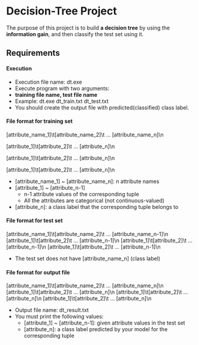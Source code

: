 # Decision-Tree Project
The purpose of this project is to build **a decision tree** by using the **information gain**, and then classify the test set using it.



## Requirements

#### Execution
* Execution file name: dt.exe
* Execute program with two arguments:
* **training file name, test file name**
* Example: dt.exe dt_train.txt dt_test.txt
* You should create the output file with predicted(classified) class label.


#### File format for training set
[attribute_name_1]\t[attribute_name_2]\t ... [attribute_name_n]\n

[attribute_1]\t[attribute_2]\t ... [attribute_n]\n

[attribute_1]\t[attribute_2]\t ... [attribute_n]\n 

[attribute_1]\t[attribute_2]\t ... [attribute_n]\n

* [attribute_name_1] ~ [attribute_name_n]: n attribute names* [attribute_1] ~ [attribute_n-1]	* n-1 attribute values of the corresponding tuple	* All the attributes are categorical (not continuous-valued)* [attribute_n]: a class label that the corresponding tuple belongs to

#### File format for test set
[attribute_name_1]\t[attribute_name_2]\t ... [attribute_name_n-1]\n [attribute_1]\t[attribute_2]\t ... [attribute_n-1]\n [attribute_1]\t[attribute_2]\t ... [attribute_n-1]\n [attribute_1]\t[attribute_2]\t ... [attribute_n-1]\n

* The test set does not have [attribute_name_n] (class label)

#### File format for output file
[attribute_name_1]\t[attribute_name_2]\t ... [attribute_name_n]\n [attribute_1]\t[attribute_2]\t ... [attribute_n]\n [attribute_1]\t[attribute_2]\t ... [attribute_n]\n [attribute_1]\t[attribute_2]\t ... [attribute_n]\n

* Output file name: dt_result.txt
* You must print the following values:	* [attribute_1] ~ [attribute_n-1]: given attribute values in the test set	* [attribute_n]: a class label predicted by your model for the corresponding tuple